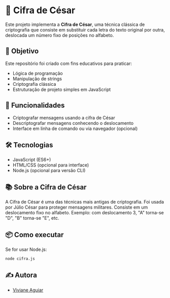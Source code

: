 # 🔐 Cifra de César

Este projeto implementa a **Cifra de César**, uma técnica clássica de criptografia que consiste em substituir cada letra do texto original por outra, deslocada um número fixo de posições no alfabeto.

## 🧠 Objetivo

Este repositório foi criado com fins educativos para praticar:
- Lógica de programação
- Manipulação de strings
- Criptografia clássica
- Estruturação de projeto simples em JavaScript

## 🚀 Funcionalidades

- Criptografar mensagens usando a cifra de César
- Descriptografar mensagens conhecendo o deslocamento
- Interface em linha de comando ou via navegador (opcional)

## 🛠️ Tecnologias

- JavaScript (ES6+)
- HTML/CSS (opcional para interface)
- Node.js (opcional para versão CLI)

## 📚 Sobre a Cifra de César

A Cifra de César é uma das técnicas mais antigas de criptografia. Foi usada por Júlio César para proteger mensagens militares. Consiste em um deslocamento fixo no alfabeto. Exemplo: com deslocamento 3, "A" torna-se "D", "B" torna-se "E", etc.

## 📦 Como executar

Se for usar Node.js:

```bash
node cifra.js
```

## ✍️ Autora

- [Viviane Aguiar](https://github.com/seuusuario)
